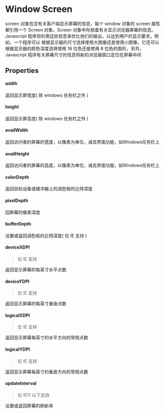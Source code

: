 # Window Screen

screen 对象包含有关客户端显示屏幕的信息，每个 window 对象的 screen 属性都引用一个 Screen 对象。Screen 对象中存放着有关显示浏览器屏幕的信息。Javascript 
程序将利用这些信息来优化他们的输出，以达到用户的显示要求，例如，一个程序可以 根据显示器的尺寸选择使用大图像还是使用小图像，它还可以根据显示器的颜色深度选择使用 16 位色还是使用 8 位色的图形，另外，Javascript 程序有关屏幕尺寸的信息将新的浏览器窗口定位在屏幕中间

## Properties

#### width

返回显示屏宽度( 除 windows 任务栏之外 )

#### height

返回显示屏高度( 除 windows 任务栏之外 )

#### availWidth

返回访问者的屏幕的宽度，以像素为单位，减去界面功能，如Windows任务栏上

#### availHeight

返回访问者的屏幕的高度，以像素为单位，减去界面功能，如Windows任务栏上

#### colorDepth

返回目标设备或缓冲器上的调色板的比特深度

#### pixelDepth

回屏幕的像素深度

#### bufferDepth

设置或返回调色板的比特深度( 仅 IE 支持 )

#### deviceXDPI

> 仅 IE 支持

返回显示屏幕的每英寸水平点数

#### deviceYDPI

> 仅 IE 支持

返回显示屏幕的每英寸垂直点数

#### logicalXDPI

> 仅 IE 支持

返回显示屏幕每英寸的水平方向的常规点数

#### logicalYDPI

> 仅 IE 支持

返回显示屏幕每英寸的垂直方向的常规点数

#### updateInterval

> 仅 IE11 以下支持

设置或返回屏幕的刷新率
















































